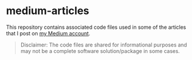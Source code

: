 # medium-articles
This repository contains associated code files used in some of the articles that I post on [my Medium account](https://medium.com/@hammad.zafar). 

> Disclaimer: The code files are shared for informational purposes and may not be a complete software solution/package in some cases.